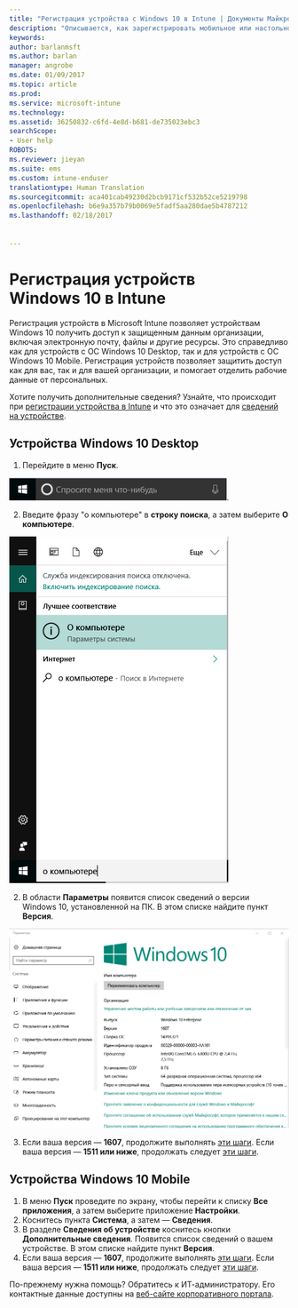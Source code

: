 ```yaml
---
title: "Регистрация устройства с Windows 10 в Intune | Документы Майкрософт"
description: "Описывается, как зарегистрировать мобильное или настольное устройство с Windows 10 в Intune."
keywords: 
author: barlanmsft
ms.author: barlan
manager: angrobe
ms.date: 01/09/2017
ms.topic: article
ms.prod: 
ms.service: microsoft-intune
ms.technology: 
ms.assetid: 36250832-c6fd-4e8d-b681-de735023ebc3
searchScope:
- User help
ROBOTS: 
ms.reviewer: jieyan
ms.suite: ems
ms.custom: intune-enduser
translationtype: Human Translation
ms.sourcegitcommit: aca401cab49230d2bcb9171cf532b52ce5219798
ms.openlocfilehash: b6e9a357b79b0069e5fadf5aa280dae5b4787212
ms.lasthandoff: 02/18/2017


---
```



# <a name="enroll-your-windows-10-devices-in-intune"></a>Регистрация устройств Windows 10 в Intune

Регистрация устройств в Microsoft Intune позволяет устройствам Windows 10 получить доступ к защищенным данным организации, включая электронную почту, файлы и другие ресурсы. Это справедливо как для устройств с ОС Windows 10 Desktop, так и для устройств с ОС Windows 10 Mobile. Регистрация устройств позволяет защитить доступ как для вас, так и для вашей организации, и помогает отделить рабочие данные от персональных.

Хотите получить дополнительные сведения? Узнайте, что происходит при [регистрации устройства в Intune](what-happens-if-you-install-the-company-portal-app-and-enroll-your-device-in-intune-windows.md) и что это означает для [сведений на устройстве](what-info-can-your-company-see-when-you-enroll-your-device-in-intune.md).

## <a name="windows-10-desktop-devices"></a>Устройства Windows 10 Desktop
1.    Перейдите в меню __Пуск__.

 ![Меню "Пуск" Windows](../media/windows-start-menu.png).

2. Введите фразу "о компьютере" в __строку поиска__, а затем выберите __О компьютере__.

 ![параметры поиска для сведений о ПК](../media/searching_for_about_your_pc.png)

2.    В области __Параметры__ появится список сведений о версии Windows 10, установленной на ПК. В этом списке найдите пункт __Версия__.

 ![Сведения о ПК в ОС Windows 10 Desktop](../media/settings_about_pc.png)

3.    Если ваша версия — __1607__, продолжите выполнять [эти шаги](enroll-your-w10-device-access-work-or-school.md). Если ваша версия — __1511 или ниже__, продолжать следует [эти шаги](enroll-your-w10-device-your-account.md).

## <a name="windows-10-mobile-devices"></a>Устройства Windows 10 Mobile

1.    В меню __Пуск__ проведите по экрану, чтобы перейти к списку __Все приложения__, а затем выберите приложение __Настройки__.
2.    Коснитесь пункта __Система__, а затем — __Сведения__.
3.    В разделе __Сведения об устройстве__ коснитесь кнопки __Дополнительные сведения__. Появится список сведений о вашем устройстве. В этом списке найдите пункт __Версия__.
4.    Если ваша версия — __1607__, продолжите выполнять [эти шаги](enroll-your-w10-device-access-work-or-school.md). Если ваша версия — __1511 или ниже__, продолжать следует [эти шаги](enroll-your-w10-device-your-account.md).

По-прежнему нужна помощь? Обратитесь к ИТ-администратору. Его контактные данные доступны на [веб-сайте корпоративного портала](http://portal.manage.microsoft.com).

